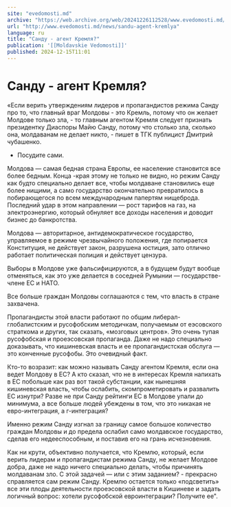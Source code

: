 ```yaml
---
site: "evedomosti.md"
archive: "https://web.archive.org/web/20241226112528/www.evedomosti.md/news/sandu-agent-kremlya"
url: "http://www.evedomosti.md/news/sandu-agent-kremlya"
language: ru
title: "Санду - агент Кремля?"
publication: '[[Moldavskie Vedomosti]]'
published: 2024-12-15T11:01
---
```


# Санду - агент Кремля?

«Если верить утверждениям лидеров и пропагандистов режима Санду про то, что главный враг Молдовы - это Кремль, потому что он желает Молдове только зла, - то главным агентом Кремля следует признать президентку Диаспоры Майю Санду, потому что столько зла, сколько она, молдаванам не делает никто, - пишет в ТГК публицист Дмитрий чубашенко.

- Посудите сами.

Молдова — самая бедная страна Европы, ее население становится все более бедным. Конца -края этому не только не видно, но режим Санду как будто специально делает все, чтобы молдаване становились еще более нищими, а само государство окончательно превратилось в побирающегося по всем международным папертям нищеброда. Последний удар в этом направлении — рост тарифов на газ, на электроэнергию, который обнуляет все доходы населения и доводит бизнес до банкротства.

Молдова — авторитарное, антидемократическое государство, управляемое в режиме чрезвычайного положения, где попирается Конституция, не действует закон, разрушена юстиция, зато отлично работает политическая полиция и действует цензура.

Выборы в Молдове уже фальсифицируются, а в будущем будут вообще отменяться, как это уже делается в соседней Румынии — государстве-члене ЕС и НАТО.

Все больше граждан Молдовы соглашаются с тем, что власть в стране захвачена.

Пропагандисты этой власти работают по общим либерал-глобалистским и русофобским методичкам, получаемым от еэсовского страткома и других, так сказать, «мозговых центров». Это очень тупая русофобская и проеэсовская пропаганда. Даже не надо специально доказывать, что кишиневская власть и ее пропагандистская обслуга — это конченные русофобы. Это очевидный факт.

Кто-то возразит: как можно называть Санду агентом Кремля, если она ведет Молдову в ЕС? А кто сказал, что не в интересах Кремля напихать в ЕС побольше как раз вот такой субстанции, как нынешняя кишиневская власть, чтобы ослабить, скомпрометировать и развалить ЕС изнутри? Разве не при Санду рейтинги ЕС в Молдове упали до минимума, а все больше людей убеждены в том, что это никакая не евро-интеграция, а г-интеграция?

Именно режим Санду изгнал за границу самое большое количество граждан Молдовы и до предела ослабил само молдавское государство, сделав его недееспособным, и поставив его на грань исчезновения.

Как ни крути, объективно получается, что Кремлю, который, если верить лидерам и пропагандистам режима Санду, не желает Молдове добра, даже не надо ничего специально делать, чтобы причинять молдаванам зло. С этой задачей — или с этим заданием? - прекрасно справляется сам режим Санду. Кремлю остается только «подсветить» все эти плоды деятельности проеэсовской власти в Кишиневе и задать логичный вопрос: хотели русофобской евроинтеграции? Получите ее".